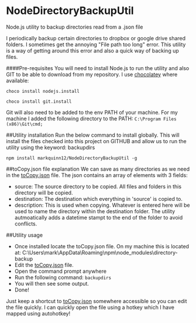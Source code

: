 # NodeDirectoryBackupUtil
Node.js utility to backup directories read from a .json file

I periodically backup certain directories to dropbox or google drive shared folders. I sometimes get the annoying "File path too long" error. This utility is a way of getting around this error and also a quick way of backing up files.

####Pre-requisites
You will need to install Node.js to run the utility and also GIT to be able to download from my repository. I use [chocolatey](https://chocolatey.org/) where available:

`choco install nodejs.install`

`choco install git.install`

Git will also need to be added to the env PATH of your machine. For my machine I added the following directory to the PATH:
`C:\Program Files (x86)\Git\cmd;`

##Utility installation
Run the below command to install globally. This will install the files checked into this project on GITHUB and allow us to run the utility using the keyword: backupdirs

`npm install markquinn12/NodeDirectoryBackupUtil -g`

##toCopy.json file explanation
We can save as many directories as we need in the [toCopy.json](toCopy.json) file. The json contains an array of elements with 3 fields:

- source: The source directory to be copied. All files and folders in this directory will be copied.
- destination: The destination which everything in 'source' is copied to.
- description: This is used when copying. Whatever is entered here will be used to name the directory within the destination folder. The utility autmoatically adds a datetime stampt to the end of the folder to avoid conflicts.

##Utility usage
- Once installed locate the toCopy.json file. On my machine this is located at: C:\Users\mark\AppData\Roaming\npm\node_modules\directory-backup
- Edit the [toCopy.json](toCopy.json) file.
- Open the command prompt anywhere
- Run the following command: `backupdirs`
- You will then see some output.
- Done!

Just keep a shortcut to  [toCopy.json](toCopy.json) somewhere accessible so you can edit the file quickly. I can quickly open the file using a hotkey which I have mapped using autohotkey!
